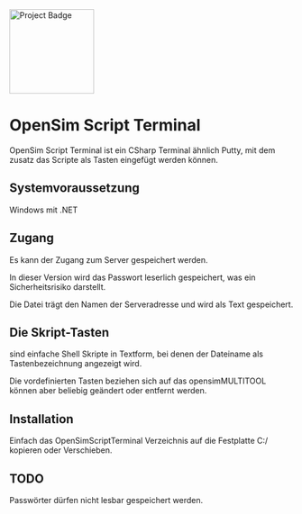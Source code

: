 <img src="https://ci.appveyor.com/api/projects/status/32r7s2skrgm9ubva?svg=true" alt="Project Badge" width="150">

# OpenSim Script Terminal
OpenSim Script Terminal ist ein CSharp Terminal ähnlich Putty, mit dem zusatz das Scripte als Tasten eingefügt werden können.

## Systemvoraussetzung 
Windows mit .NET

## Zugang
Es kann der Zugang zum Server gespeichert werden.

In dieser Version wird das Passwort leserlich gespeichert, was ein Sicherheitsrisiko darstellt.

Die Datei trägt den Namen der Serveradresse und wird als Text gespeichert.

## Die Skript-Tasten 
sind einfache Shell Skripte in Textform, bei denen der Dateiname als Tastenbezeichnung angezeigt wird.

Die vordefinierten Tasten beziehen sich auf das opensimMULTITOOL können aber beliebig geändert oder entfernt werden.

## Installation
Einfach das OpenSimScriptTerminal Verzeichnis auf die Festplatte C:/ kopieren oder Verschieben.

## TODO
Passwörter dürfen nicht lesbar gespeichert werden.
